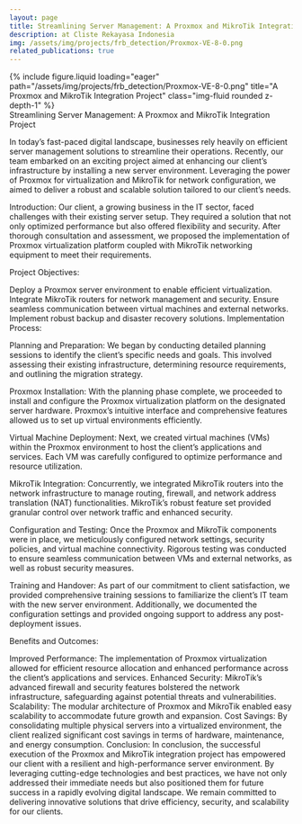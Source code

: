 ```yaml
---
layout: page
title: Streamlining Server Management: A Proxmox and MikroTik Integration Project
description: at Cliste Rekayasa Indonesia
img: /assets/img/projects/frb_detection/Proxmox-VE-8-0.png
related_publications: true
---
```


<div class="row">
    <div class="col-sm mt-3 mt-md-0">
        {% include figure.liquid loading="eager" path="/assets/img/projects/frb_detection/Proxmox-VE-8-0.png" title="A Proxmox and MikroTik Integration Project" class="img-fluid rounded z-depth-1" %}
    </div>
</div>
<div class="caption">
    Streamlining Server Management: A Proxmox and MikroTik Integration Project
</div>

In today’s fast-paced digital landscape, businesses rely heavily on efficient server management solutions to streamline their operations. Recently, our team embarked on an exciting project aimed at enhancing our client’s infrastructure by installing a new server environment. Leveraging the power of Proxmox for virtualization and MikroTik for network configuration, we aimed to deliver a robust and scalable solution tailored to our client’s needs.

Introduction:
Our client, a growing business in the IT sector, faced challenges with their existing server setup. They required a solution that not only optimized performance but also offered flexibility and security. After thorough consultation and assessment, we proposed the implementation of Proxmox virtualization platform coupled with MikroTik networking equipment to meet their requirements.

Project Objectives:

Deploy a Proxmox server environment to enable efficient virtualization.
Integrate MikroTik routers for network management and security.
Ensure seamless communication between virtual machines and external networks.
Implement robust backup and disaster recovery solutions.
Implementation Process:

Planning and Preparation: We began by conducting detailed planning sessions to identify the client’s specific needs and goals. This involved assessing their existing infrastructure, determining resource requirements, and outlining the migration strategy.

Proxmox Installation: With the planning phase complete, we proceeded to install and configure the Proxmox virtualization platform on the designated server hardware. Proxmox’s intuitive interface and comprehensive features allowed us to set up virtual environments efficiently.

Virtual Machine Deployment: Next, we created virtual machines (VMs) within the Proxmox environment to host the client’s applications and services. Each VM was carefully configured to optimize performance and resource utilization.

MikroTik Integration: Concurrently, we integrated MikroTik routers into the network infrastructure to manage routing, firewall, and network address translation (NAT) functionalities. MikroTik’s robust feature set provided granular control over network traffic and enhanced security.

Configuration and Testing: Once the Proxmox and MikroTik components were in place, we meticulously configured network settings, security policies, and virtual machine connectivity. Rigorous testing was conducted to ensure seamless communication between VMs and external networks, as well as robust security measures.

Training and Handover: As part of our commitment to client satisfaction, we provided comprehensive training sessions to familiarize the client’s IT team with the new server environment. Additionally, we documented the configuration settings and provided ongoing support to address any post-deployment issues.

Benefits and Outcomes:

Improved Performance: The implementation of Proxmox virtualization allowed for efficient resource allocation and enhanced performance across the client’s applications and services.
Enhanced Security: MikroTik’s advanced firewall and security features bolstered the network infrastructure, safeguarding against potential threats and vulnerabilities.
Scalability: The modular architecture of Proxmox and MikroTik enabled easy scalability to accommodate future growth and expansion.
Cost Savings: By consolidating multiple physical servers into a virtualized environment, the client realized significant cost savings in terms of hardware, maintenance, and energy consumption.
Conclusion:
In conclusion, the successful execution of the Proxmox and MikroTik integration project has empowered our client with a resilient and high-performance server environment. By leveraging cutting-edge technologies and best practices, we have not only addressed their immediate needs but also positioned them for future success in a rapidly evolving digital landscape. We remain committed to delivering innovative solutions that drive efficiency, security, and scalability for our clients.

